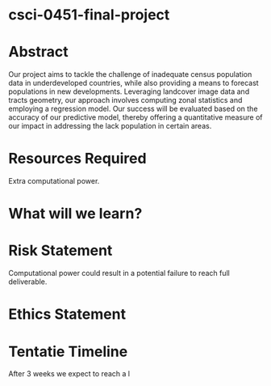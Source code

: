 # csci-0451-final-project

# Abstract
Our project aims to tackle the challenge of inadequate census population data in underdeveloped countries, while also providing a means to forecast populations in new developments. Leveraging landcover image data and tracts geometry, our approach involves computing zonal statistics and employing a regression model. Our success will be evaluated based on the accuracy of our predictive model, thereby offering a quantitative measure of our impact in addressing the lack population in certain areas.

# Resources Required
Extra computational power.

# What will we learn?

# Risk Statement
Computational power could result in a potential failure to reach full deliverable. 

# Ethics Statement

# Tentatie Timeline
After 3 weeks we expect to reach a l
